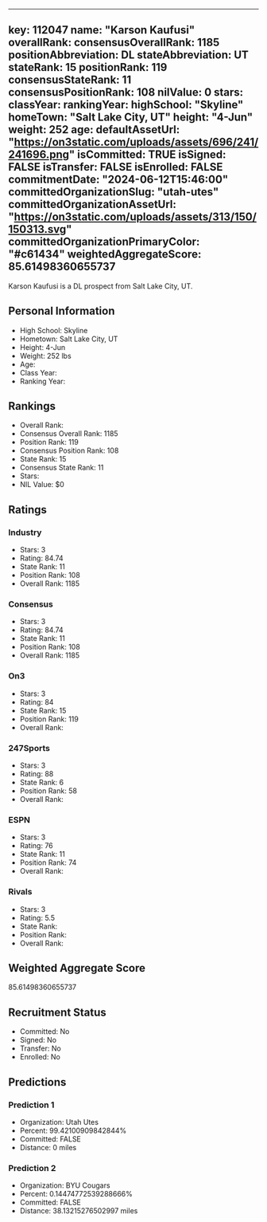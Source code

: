---
  key: 112047
  name: "Karson Kaufusi"
  overallRank: 
  consensusOverallRank: 1185
  positionAbbreviation: DL
  stateAbbreviation: UT
  stateRank: 15
  positionRank: 119
  consensusStateRank: 11
  consensusPositionRank: 108
  nilValue: 0
  stars: 
  classYear: 
  rankingYear: 
  highSchool: "Skyline"
  homeTown: "Salt Lake City, UT"
  height: "4-Jun"
  weight: 252
  age: 
  defaultAssetUrl: "https://on3static.com/uploads/assets/696/241/241696.png"
  isCommitted: TRUE
  isSigned: FALSE
  isTransfer: FALSE
  isEnrolled: FALSE
  commitmentDate: "2024-06-12T15:46:00"
  committedOrganizationSlug: "utah-utes"
  committedOrganizationAssetUrl: "https://on3static.com/uploads/assets/313/150/150313.svg"
  committedOrganizationPrimaryColor: "#c61434"
  weightedAggregateScore: 85.61498360655737
  ---
  
  Karson Kaufusi is a DL prospect from Salt Lake City, UT.
  
  ## Personal Information
  - High School: Skyline
  - Hometown: Salt Lake City, UT
  - Height: 4-Jun
  - Weight: 252 lbs
  - Age: 
  - Class Year: 
  - Ranking Year: 
  
  ## Rankings
  - Overall Rank: 
  - Consensus Overall Rank: 1185
  - Position Rank: 119
  - Consensus Position Rank: 108
  - State Rank: 15
  - Consensus State Rank: 11
  - Stars: 
  - NIL Value: $0
  
  ## Ratings
  
  ### Industry
  - Stars: 3
  - Rating: 84.74
  - State Rank: 11
  - Position Rank: 108
  - Overall Rank: 1185
  
  ### Consensus
  - Stars: 3
  - Rating: 84.74
  - State Rank: 11
  - Position Rank: 108
  - Overall Rank: 1185
  
  ### On3
  - Stars: 3
  - Rating: 84
  - State Rank: 15
  - Position Rank: 119
  - Overall Rank: 
  
  ### 247Sports
  - Stars: 3
  - Rating: 88
  - State Rank: 6
  - Position Rank: 58
  - Overall Rank: 
  
  ### ESPN
  - Stars: 3
  - Rating: 76
  - State Rank: 11
  - Position Rank: 74
  - Overall Rank: 
  
  ### Rivals
  - Stars: 3
  - Rating: 5.5
  - State Rank: 
  - Position Rank: 
  - Overall Rank: 
  
  ## Weighted Aggregate Score
  85.61498360655737
  
  ## Recruitment Status
  - Committed: No
  - Signed: No
  - Transfer: No
  - Enrolled: No
  
  
  
  ## Predictions
  
  ### Prediction 1
  - Organization: Utah Utes
  - Percent: 99.42100909842844%
  - Committed: FALSE
  - Distance: 0 miles
  
  ### Prediction 2
  - Organization: BYU Cougars
  - Percent: 0.14474772539288666%
  - Committed: FALSE
  - Distance: 38.13215276502997 miles
  